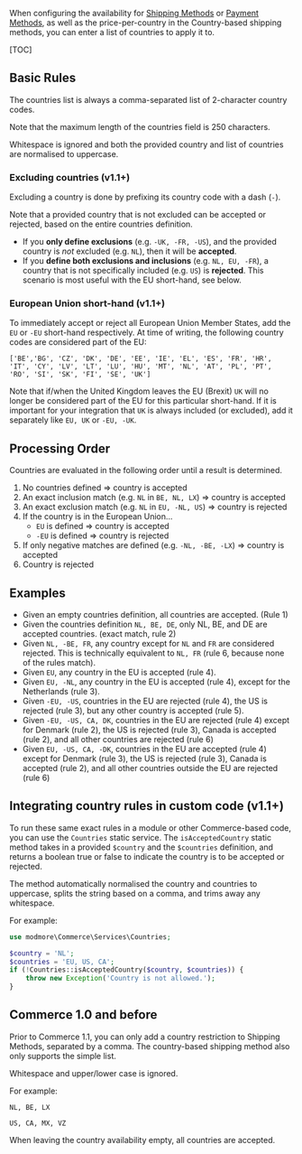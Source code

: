 When configuring the availability for [Shipping Methods](../Shipping_Methods) or [Payment Methods](../Payment_Methods), as well as the price-per-country in the Country-based shipping methods, you can enter a list of countries to apply it to.

[TOC]

## Basic Rules

The countries list is always a comma-separated list of 2-character country codes. 

Note that the maximum length of the countries field is 250 characters.

Whitespace is ignored and both the provided country and list of countries are normalised to uppercase. 

### Excluding countries (v1.1+)

Excluding a country is done by prefixing its country code with a dash (`-`). 

Note that a provided country that is not excluded can be accepted or rejected, based on the entire countries definition.

- If you **only define exclusions** (e.g. `-UK, -FR, -US`), and the provided country is *not* excluded (e.g. `NL`), then it will be **accepted**.
- If you **define both exclusions and inclusions** (e.g. `NL, EU, -FR`), a country that is not specifically included (e.g. `US`) is **rejected**. This scenario is most useful with the EU short-hand, see below. 

### European Union short-hand (v1.1+)

To immediately accept or reject all European Union Member States, add the `EU` or `-EU` short-hand respectively. At time of writing, the following country codes are considered part of the EU: 

```
['BE','BG', 'CZ', 'DK', 'DE', 'EE', 'IE', 'EL', 'ES', 'FR', 'HR', 'IT', 'CY', 'LV', 'LT', 'LU', 'HU', 'MT', 'NL', 'AT', 'PL', 'PT', 'RO', 'SI', 'SK', 'FI', 'SE', 'UK']
```

Note that if/when the United Kingdom leaves the EU (Brexit) `UK` will no longer be considered part of the EU for this particular short-hand. If it is important for your integration that `UK` is always included (or excluded), add it separately like `EU, UK` or `-EU, -UK`. 

## Processing Order

Countries are evaluated in the following order until a result is determined.

1. No countries defined => country is accepted
2. An exact inclusion match (e.g. `NL` in `BE, NL, LX`) => country is accepted
3. An exact exclusion match (e.g. `NL` in `EU, -NL, US`) => country is rejected
4. If the country is in the European Union... 
   - `EU` is defined => country is accepted
   - `-EU` is defined => country is rejected
5. If only negative matches are defined (e.g. `-NL, -BE, -LX`) => country is accepted
6. Country is rejected

## Examples

- Given an empty countries definition, all countries are accepted. (Rule 1)
- Given the countries definition `NL, BE, DE`, only NL, BE, and DE are accepted countries. (exact match, rule 2)
- Given `NL, -BE, FR`, any country except for `NL` and `FR` are considered rejected. This is technically equivalent to `NL, FR` (rule 6, because none of the rules match).
- Given `EU`, any country in the EU is accepted (rule 4).
- Given `EU, -NL`, any country in the EU is accepted (rule 4), except for the Netherlands (rule 3).
- Given `-EU, -US`, countries in the EU are rejected (rule 4), the US is rejected (rule 3), but any other country is accepted (rule 5). 
- Given `-EU, -US, CA, DK`, countries in the EU are rejected (rule 4) except for Denmark (rule 2), the US is rejected (rule 3), Canada is accepted (rule 2), and all other countries are rejected (rule 6)
- Given `EU, -US, CA, -DK`, countries in the EU are accepted (rule 4) except for Denmark (rule 3), the US is rejected (rule 3), Canada is accepted (rule 2), and all other countries outside the EU are rejected (rule 6)

## Integrating country rules in custom code (v1.1+)

To run these same exact rules in a module or other Commerce-based code, you can use the `Countries` static service. The `isAcceptedCountry` static method takes in a provided `$country` and the `$countries` definition, and returns a boolean true or false to indicate the country is to be accepted or rejected.

The method automatically normalised the country and countries to uppercase, splits the string based on a comma, and trims away any whitespace.

For example:

``` php
use modmore\Commerce\Services\Countries;

$country = 'NL';
$countries = 'EU, US, CA';
if (!Countries::isAcceptedCountry($country, $countries)) {
    throw new Exception('Country is not allowed.');
}
```

## Commerce 1.0 and before

Prior to Commerce 1.1, you can only add a country restriction to Shipping Methods, separated by a comma. The country-based shipping method also only supports the simple list.

Whitespace and upper/lower case is ignored. 

For example:

```
NL, BE, LX
```

```
US, CA, MX, VZ
```

When leaving the country availability empty, all countries are accepted. 
